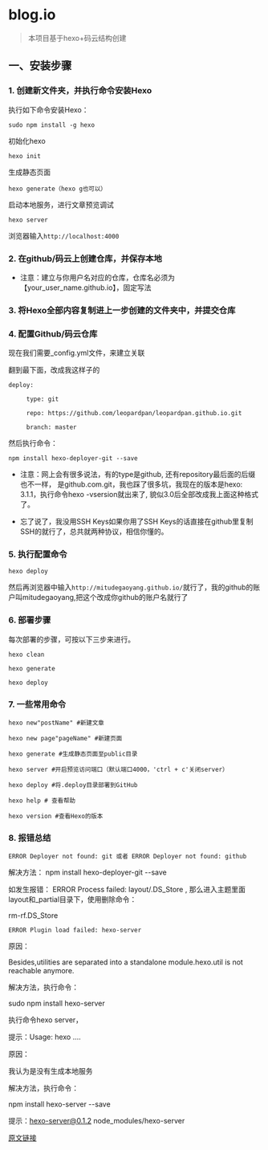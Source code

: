 # blog.io

>本项目基于hexo+码云结构创建

## 一、安装步骤

### 1. 创建新文件夹，并执行命令安装Hexo

执行如下命令安装Hexo：

```shell
sudo npm install -g hexo
```

初始化hexo

```shell
hexo init
```

生成静态页面

```shell
hexo generate（hexo g也可以）
```

启动本地服务，进行文章预览调试

```shell
hexo server
```

浏览器输入`http://localhost:4000`

### 2. 在github/码云上创建仓库，并保存本地

* 注意：建立与你用户名对应的仓库，仓库名必须为【your_user_name.github.io】，固定写法

### 3. 将Hexo全部内容复制进上一步创建的文件夹中，并提交仓库

### 4. 配置Github/码云仓库

现在我们需要_config.yml文件，来建立关联

翻到最下面，改成我这样子的

```text
deploy:

     type: git

     repo: https://github.com/leopardpan/leopardpan.github.io.git

     branch: master
```

然后执行命令：

```shell
npm install hexo-deployer-git --save
```

* 注意：网上会有很多说法，有的type是github, 还有repository最后面的后缀也不一样，
是github.com.git，我也踩了很多坑，我现在的版本是hexo: 3.1.1，执行命令hexo -vsersion就出来了,
貌似3.0后全部改成我上面这种格式了。

* 忘了说了，我没用SSH Keys如果你用了SSH Keys的话直接在github里复制SSH的就行了，总共就两种协议，相信你懂的。

### 5. 执行配置命令

```shell
hexo deploy
```

然后再浏览器中输入`http://mitudegaoyang.github.io/`就行了，我的github的账户叫mitudegaoyang,把这个改成你github的账户名就行了

### 6. 部署步骤

每次部署的步骤，可按以下三步来进行。

```shell
hexo clean

hexo generate

hexo deploy
```

### 7. 一些常用命令

```shell
hexo new"postName" #新建文章

hexo new page"pageName" #新建页面

hexo generate #生成静态页面至public目录

hexo server #开启预览访问端口（默认端口4000，'ctrl + c'关闭server）

hexo deploy #将.deploy目录部署到GitHub

hexo help # 查看帮助

hexo version #查看Hexo的版本
```

### 8. 报错总结

```shell
ERROR Deployer not found: git 或者 ERROR Deployer not found: github
```

解决方法： npm install hexo-deployer-git --save

如发生报错： ERROR Process failed: layout/.DS_Store , 那么进入主题里面layout和_partial目录下，使用删除命令：

rm-rf.DS_Store

```shell
ERROR Plugin load failed: hexo-server
```

原因：

Besides,utilities are separated into a standalone module.hexo.util is not reachable anymore.

解决方法，执行命令：

sudo npm install hexo-server

执行命令hexo server，

提示：Usage: hexo ....

原因：

我认为是没有生成本地服务

解决方法，执行命令：

npm install hexo-server --save

提示：hexo-server@0.1.2 node_modules/hexo-server

[原文链接](http://www.jianshu.com/p/465830080ea9)
